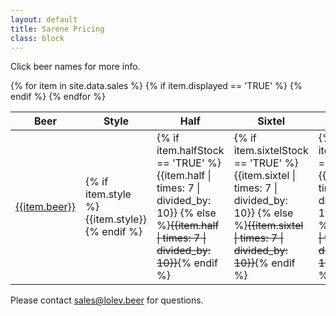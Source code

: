 ```yaml
---
layout: default
title: Sarene Pricing
class: block
---
```


Click beer names for more info.

<table>
  <thead>
    <tr>
      <th>Beer</th>
      <th>Style</th>
      <th>Half</th>
      <th>Sixtel</th>
      <th>Case</th>
    </tr>
  </thead>
  <tbody>
  {% for item in site.data.sales %}
    {% if item.displayed == 'TRUE' %}
      <tr>
        <td class="name">
          <a class="btn" href="/beer/{{item.variant}}">{{item.beer}}</a>
        </td>
        <td>
          {% if item.style %}
            {{item.style}}
          {% endif %}
        </td>
        <td data-column="Half">
          {% if item.halfStock == 'TRUE' %}
            {{item.half | times: 7 | divided_by: 10}}
          {% else %}<s>{{item.half | times: 7 | divided_by: 10}}</s>{% endif %}
        </td>
        <td data-column="Sixtel">
          {% if item.sixtelStock == 'TRUE' %}
            {{item.sixtel | times: 7 | divided_by: 10}}
          {% else %}<s>{{item.sixtel | times: 7 | divided_by: 10}}</s>{% endif %}
        </td>
        <td data-column="Case">
          {% if item.caseStock == 'TRUE' %}
            {{item.case | times: 7 | divided_by: 10}}
          {% else %}<s>{{item.case | times: 7 | divided_by: 10}}</s>{% endif %}
        </td>
      </tr>
    {% endif %}
  {% endfor %}
  </tbody>
</table>

Please contact [sales@lolev.beer](mailto:sales@lolev.beer) for questions.

